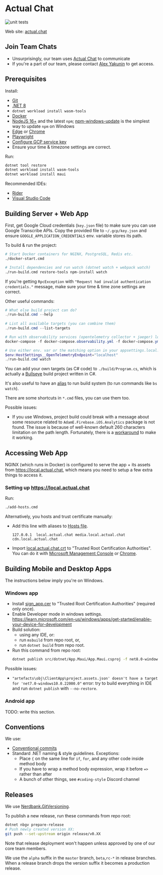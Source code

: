 # Actual Chat

![unit tests](https://github.com/Actual-Chat/actual-chat/actions/workflows/build-test-deploy-dev.yml/badge.svg)

Web site: [actual.chat](https://actual.chat)

## Join Team Chats 

- Unsurprisingly, our team uses [Actual Chat](https://actual.chat) to communicate  
- If you're a part of our team, please contact [Alex Yakunin](https://actual.chat/u/hjp639qb6bp1) to get access.

## Prerequisites

Install:
- [Git](https://git-scm.com/downloads)
- [.NET 8](https://dotnet.microsoft.com/download/dotnet/8.0)
- `dotnet workload install wasm-tools`  
- [Docker](https://www.docker.com/get-started)
- [NodeJS 16+](https://nodejs.org/en/) and the latest `npm`;
  [npm-windows-update](https://www.npmjs.com/package/npm-windows-upgrade)
  is the simplest way to update `npm` on Windows
- [Edge](https://www.microsoft.com/en-us/edge#platform)
  or [Chrome](https://chromeenterprise.google/browser/download/)
- [Playwright](https://playwright.dev/docs/intro/#installation)
- [Configure GCP service key](https://www.notion.so/actual-chat/GCP-service-keys-d4cbb93a014644fba636e35aad45f94d)
- Ensure your time & timezone settings are correct.

Run:
```bash
dotnet tool restore
dotnet workload install wasm-tools
dotnet workload install maui
```

Recommended IDEs:
- [Rider](https://www.jetbrains.com/rider/)
- [Visual Studio Code](https://code.visualstudio.com/)

## Building Server + Web App

First, get Google Cloud credentials (`key.json` file) to make sure you can use Google Transcribe APIs. Copy the provided file to `~/.gcp/key.json` and ensure `GOOGLE_APPLICATION_CREDENTIALS` env. variable stores its path.

To build & run the project:

```bash
# Start Docker containers for NGINX, PostgreSQL, Redis etc.
./docker-start.cmd

# Install dependencies and run watch (dotnet watch + webpack watch)
./run-build.cmd restore-tools npm-install watch
```

If you're getting `RpcException` with 
`"Request had invalid authentication credentials."` message,
make sure your time & time zone settings are correct.

Other useful commands:

```powershell
# What else build project can do?
./run-build.cmd --help
 
# List all available targets (you can combine them)
./run-build.cmd --list-targets

# Run with observability services (opentelemetry collector + jaeger) locally:
docker-compose -f docker-compose.observability.yml -f docker-compose.yml up

# Use either env. var or the matching option in your appsettings.local.json
$env:HostSettings__OpenTelemetryEndpoint="localhost"
./run-build.cmd watch
```

You can add your own targets (as C# code) to `./build/Program.cs`, which is actually a [Bullseye](https://github.com/adamralph/bullseye) build project written in C#.

It's also useful to have an [alias](https://github.com/vchirikov/dotfiles/blob/7f280e9287ceba6fd508577fb0665fc19e4d9b29/Microsoft.PowerShell_profile.ps1#L231-L249) to run build system (to run commands like `bs watch`).

There are some shortcuts in `*.cmd` files, you can use them too.

Possible issues:
- If you use Windows, project build could break with a message about some resource related to `AdamE.Firebase.iOS.Analytics` package is not found. The issue is because of well-known default 260 characters limitation on the path length. Fortunately, there is a [workaround](https://github.com/AdamEssenmacher/GoogleApisForiOSComponents?tab=readme-ov-file#long-path-issue-workarounds) to make it working.

## Accessing Web App

NGINX (which runs in Docker) is configured to serve the app + its assets from https://local.actual.chat, which means you need to setup a few extra things to access it.

### Setting up https://local.actual.chat

Run:
```bash
./add-hosts.cmd
```

Alternatively, you  hosts and trust certificate manually:

- Add this line with aliases to [Hosts file](https://www.howtogeek.com/howto/27350/beginner-geek-how-to-edit-your-hosts-file/).
     ```
     127.0.0.1  local.actual.chat media.local.actual.chat cdn.local.actual.chat
     ```
 - Import [local.actual.chat.crt](./.config/local.actual.chat/ssl/local.actual.chat.crt) to "Trusted Root Certification Authorities". You can do it with [Microsoft Management Console](https://www.thesslstore.com/knowledgebase/ssl-install/how-to-import-intermediate-root-certificates-using-mmc/#import-root-certificate-using-mmc12/) or [Chrome](https://www.pico.net/kb/how-do-you-get-chrome-to-accept-a-self-signed-certificate/).

## Building Mobile and Desktop Apps

The instructions below imply you're on Windows.

### Windows app

- Install [sign_app.cer](./.config/maui/sign_app.cer) to "Trusted Root Certification Authorities" (required only once).
- Enable Developer mode in windows settings. https://learn.microsoft.com/en-us/windows/apps/get-started/enable-your-device-for-development
- Build solution:
  - using any IDE, or:
  - run `msbuild` from repo root, or,
  - run `dotnet build` from repo root.
- Run this command from repo root:
  ```bash
  dotnet publish src/dotnet/App.Maui/App.Maui.csproj -f net8.0-windows10.0.22000.0 -c Debug-MAUI --no-restore -p:GenerateAppxPackageOnBuild=true -p:AppxPackageSigningEnabled=true -p:PackageCertificateThumbprint=0BFF799D82CC03E61A65584D31D800924149453A
  ```  

Possible issues:
- `"artefacts\obj\ClientApp\project.assets.json' doesn't have a target for 'net7.0-windows10.0.22000.0"` error: try to build everything in IDE and run `dotnet publish` with `--no-restore`.

### Android app

TODO: write this section.

## Conventions

We use:
- [Conventional commits](https://www.conventionalcommits.org/en/v1.0.0/)
- Standard .NET naming & style guidelines. Exceptions:
    - Place `{` on the same line for `if`, `for`, and
      any other code inside method body
    - If you have to wrap a method body expression,
      wrap it before `=>` rather than after
    - A bunch of other things, see `#coding-style` Discord channel

## Releases

We use [Nerdbank.GitVersioning](https://github.com/dotnet/Nerdbank.GitVersioning/blob/master/doc/nbgv-cli.md).

To publish a new release, run these commands from repo root:

```bash
dotnet nbgv prepare-release
# Push newly created version XX:
git push --set-upstream origin release/v0.XX
```

Note that release deployment won't happen unless approved by one of our core team members.

We use the `alpha` suffix in the `master` branch, `beta`,`rc-*` in release branches. When a release branch drops the version suffix it becomes a production release.
